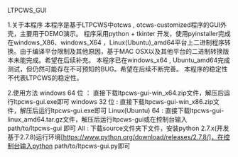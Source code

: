 LTPCWS_GUI

1.关于本程序
    本程序是基于LTPCWS中otcws , otcws-customized程序的GUI外壳，主要用于DEMO演示。
    程序采用python + tkinter 开发，使用pyinstaller完成在windows_X86、windows_X64 ，Linux(Ubuntu)_amd64平台上二进制程序转换。由于编译平台限制及其他原因，基于MAC OSX以及其他平台的二进制转换版本未能完成。希望在后续补充。
    本程序已在windows_x64 , Ubuntu_amd64完成测试，但仍然可能存在不可预知的BUG。希望在后续不断完善。
    本程序的稳定性不代表LTPCWS的稳定性。
    
2.使用方法
    windows 64 位 ： 直接下载ltpcws-gui-win_x64.zip文件，解压后运行ltpcws-gui.exe即可
    windows 32 位 :  直接下载ltpcws-gui-win_x86.zip文件，解压后运行ltpcws-gui.exe即可
    Linux(Ubuntu) 64 : 直接下载ltpcws-gui-linux_amd64.tar.gz文件，解压后运行ltpcws-gui或在控制台输入 path/to/ltpcws-gui 即可
    All : 下载source文件夹下文件，安装python 2.7.x(开发基于2.7.8)运行环境[https://www.python.org/download/releases/2.7.8/]，在控制台输入python path/to/ltpcws-gui.py即可
     
